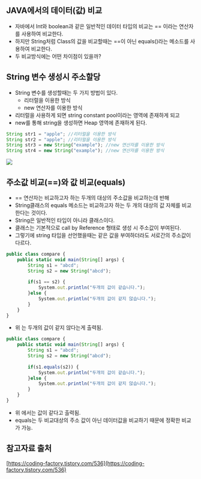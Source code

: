 ![]()

## JAVA에서의 데이터(값) 비교
- 자바에서 Int와 boolean과 같은 일반적인 데이터 타입의 비교는 == 이라는 연산자를 사용하여 비교한다.
- 하지만 String처럼 Class의 값을 비교할때는 ==이 아닌 equals()라는 메소드를 사용하여 비교한다.
- 두 비교방식에는 어떤 차이점이 있을까?

## String 변수 생성시 주소할당
- String 변수를 생성할때는 두 가지 방법이 있다.
    - 리터럴을 이용한 방식
    - new 연산자를 이용한 방식
- 리터럴을 사용하게 되면 string constant pool이라는 영역에 존재하게 되고
- new를 통해 string을 생성하면 Heap 영역에 존재하게 된다.
```javascript
String str1 = "apple"; //리터럴을 이용한 방식
String str2 = "apple"; //리터럴을 이용한 방식
String str3 = new String("example"); //new 연산자를 이용한 방식
String str4 = new String("example"); //new 연산자를 이용한 방식
```
![](https://img1.daumcdn.net/thumb/R1280x0/?scode=mtistory2&fname=https%3A%2F%2Fblog.kakaocdn.net%2Fdn%2FcAbQYM%2Fbtrm3PpaEN2%2FAuIXpphooR5Q2KuPDYf5JK%2Fimg.png)

## 주소값 비교(==)와 값 비교(equals)
- == 연산자는 비교하고자 하는 두개의 대상의 주소값을 비교하는데 반해
- String클래스의 equals 메소드는 비교하고자 하는 두 개의 대상의 값 자체를 비교한다는 것이다.
- String은 일반적인 타입이 아니라 클래스이다.
- 클래스는 기본적으로 call by Reference 형태로 생성 시 주소값이 부여된다.
- 그렇기에 string 타입을 선언했을때는 같은 값을 부여하더라도 서로간의 주소값이 다르다.
```js
public class compare {
    public static void main(String[] args) {
        String s1 = "abcd";
        String s2 = new String("abcd");
		
        if(s1 == s2) {
            System.out.println("두개의 값이 같습니다.");
        }else {
            System.out.println("두개의 값이 같지 않습니다.");
        }
    }
}
```
- 위 는 두개의 값이 같지 않다는게 출력됨.

```js
public class compare {
    public static void main(String[] args) {
        String s1 = "abcd";
        String s2 = new String("abcd");
		
        if(s1.equals(s2)) {
            System.out.println("두개의 값이 같습니다.");
        }else {
            System.out.println("두개의 값이 같지 않습니다.");
        }
    }
}
```
- 위 에서는 값이 같다고 출력됨.
- equals는 두 비교대상의 주소 값이 아닌 데이터값을 비교하기 때문에 정확한 비교가 가능.

## 참고자료 출처
[https://coding-factory.tistory.com/536](https://coding-factory.tistory.com/536)